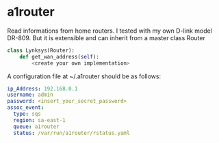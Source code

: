 # a1router
Read informations from home routers. I tested with my own D-link model DR-809.
But it is extensible and can inherit from a master class Router

```python
class Lynksys(Router):
    def get_wan_address(self):
        <create your own implementation>

```


A configuration file at ~/.a1router should be as follows:

```yaml
ip_Address: 192.168.0.1
username: admin
password: <insert_your_secret_password>
assoc_event:
  type: sqs
  region: sa-east-1
  queue: a1router
  status: /var/run/a1router/rstatus.yaml
```
